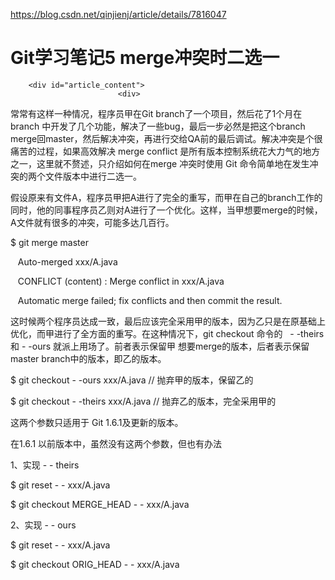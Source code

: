 <a href="https://blog.csdn.net/qinjienj/article/details/7816047">https://blog.csdn.net/qinjienj/article/details/7816047</a><div id="articleHeader"><h1>Git学习笔记5 merge冲突时二选一</h1></div>
        
        <div id="article_content">
                            <div>
                        
<p>常常有这样一种情况，程序员甲在Git branch了一个项目，然后花了1个月在 branch 中开发了几个功能，解决了一些bug，最后一步必然是把这个branch merge回master，然后解决冲突，再进行交给QA前的最后调试。解决冲突是个很痛苦的过程，如果高效解决 merge conflict 是所有版本控制系统花大力气的地方之一，这里就不赘述，只介绍如何在merge 冲突时使用 Git 命令简单地在发生冲突的两个文件版本中进行二选一。</p>
<p>假设原来有文件A，程序员甲把A进行了完全的重写，而甲在自己的branch工作的同时，他的同事程序员乙则对A进行了一个优化。这样，当甲想要merge的时候，A文件就有很多的冲突，可能多达几百行。</p>
<p>$ git merge master</p>
<p>   Auto-merged xxx/A.java</p>
<p>   CONFLICT (content) : Merge conflict in xxx/A.java</p>
<p>   Automatic merge failed; fix conflicts and then commit the result.</p>
<p>这时候两个程序员达成一致，最后应该完全采用甲的版本，因为乙只是在原基础上优化，而甲进行了全方面的重写。在这种情况下，git checkout 命令的   - -theirs 和 - -ours 就派上用场了。前者表示保留甲 想要merge的版本，后者表示保留master branch中的版本，即乙的版本。</p>
<p>$ git checkout - -ours xxx/A.java // 抛弃甲的版本，保留乙的</p>
<p>$ git checkout - -theirs xxx/A.java // 抛弃乙的版本，完全采用甲的</p>
<p>这两个参数只适用于 Git 1.6.1及更新的版本。</p>
<p>在1.6.1 以前版本中，虽然没有这两个参数，但也有办法</p>
<p>1、实现 - - theirs</p>
<p>$ git reset - - xxx/A.java</p>
<p>$ git checkout MERGE_HEAD - - xxx/A.java</p>
<p>2、实现 - - ours</p>
<p>$ git reset - - xxx/A.java</p>
<p>$ git checkout ORIG_HEAD - - xxx/A.java</p>
</div>
                    
        
    